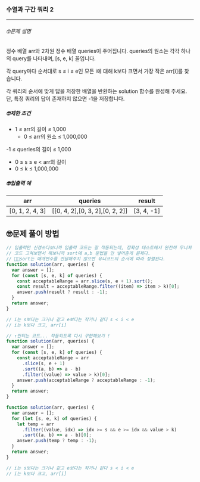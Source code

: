 ### 수열과 구간 쿼리 2

---

###### 🤓문제 설명

정수 배열 arr와 2차원 정수 배열 queries이 주어집니다. queries의 원소는 각각 하나의 query를 나타내며, [s, e, k] 꼴입니다.

각 query마다 순서대로 s ≤ i ≤ e인 모든 i에 대해 k보다 크면서 가장 작은 arr[i]를 찾습니다.

각 쿼리의 순서에 맞게 답을 저장한 배열을 반환하는 solution 함수를 완성해 주세요.
단, 특정 쿼리의 답이 존재하지 않으면 -1을 저장합니다.

##### 🤓제한 조건

- 1 ≤ arr의 길이 ≤ 1,000
  - 0 ≤ arr의 원소 ≤ 1,000,000

-1 ≤ queries의 길이 ≤ 1,000

- 0 ≤ s ≤ e < arr의 길이
- 0 ≤ k ≤ 1,000,000

##### 🤓입출력 예

| arr             | queries                         | result     |
| --------------- | ------------------------------- | ---------- |
| [0, 1, 2, 4, 3] | [[0, 4, 2],[0, 3, 2],[0, 2, 2]] | [3, 4, -1] |

## 🤓문제 풀이 방법

```javascript
// 입출력만 신경쓰다보니까 입출력 코드는 잘 작동되는데, 정확성 테스트에서 완전히 무너져 버렸다... 애초에 뼈대부터가 잘못된 코드이다. filter로 조건에 맞는 값들을 받아왔어야 함.
// 코드 고쳐보면서 해보니까 sort에 a,b 문법을 안 넣어준게 문제다.
// 🌟🌟sort는 매개변수를 전달해주지 않으면 유니코드의 순서에 따라 정렬된다.
function solution(arr, queries) {
  var answer = [];
  for (const [s, e, k] of queries) {
    const acceptableRange = arr.slice(s, e + 1).sort();
    const result = acceptableRange.filter((item) => item > k)[0];
    answer.push(result ? result : -1);
  }
  return answer;
}

// i는 s보다는 크거나 같고 e보다는 작거나 같다 s < i < e
// i는 k보다 크고, arr[i]
```

```javascript
// ↑안되는 코드... 작동되도록 다시 구현해보기 !
function solution(arr, queries) {
  var answer = [];
  for (const [s, e, k] of queries) {
    const acceptableRange = arr
      .slice(s, e + 1)
      .sort((a, b) => a - b)
      .filter((value) => value > k)[0];
    answer.push(acceptableRange ? acceptableRange : -1);
  }
  return answer;
}
```

```javascript
function solution(arr, queries) {
  var answer = [];
  for (let [s, e, k] of queries) {
    let temp = arr
      .filter((value, idx) => idx >= s && e >= idx && value > k)
      .sort((a, b) => a - b)[0];
    answer.push(temp ? temp : -1);
  }
  return answer;
}

// i는 s보다는 크거나 같고 e보다는 작거나 같다 s < i < e
// i는 k보다 크고, arr[i]
```

